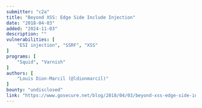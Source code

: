 ```yaml
---
submitter: "c2a"
title: "Beyond XSS: Edge Side Include Injection"
date: "2018-04-03"
added: "2024-11-03"
description: ""
vulnerabilities: [
    "ESI injection", "SSRF", "XSS"
]
programs: [
    "Squid", "Varnish"
]
authors: [
    "Louis Dion-Marcil (@ldionmarcil)"
]
bounty: "undisclosed"
link: "https://www.gosecure.net/blog/2018/04/03/beyond-xss-edge-side-include-injection/"
---
```




